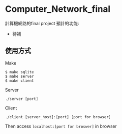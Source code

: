 # Computer_Network_final
計算機網路的final project
預計的功能:
* 待補
## 使用方式
Make
```
$ make sqlite
$ make server
$ make client
```
Server
```
./server [port]
```
Client
```
./client [server_host]:[port] [port for browser] 
```
Then access `localhost:[port for broswer]` in browser
